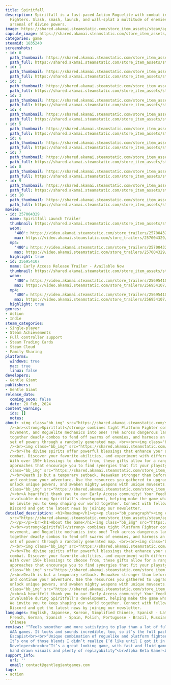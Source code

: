 ```yaml
---
title: Spiritfall
description: Spiritfall is a fast-paced Action Roguelite with combat inspired by Platform
  Fighters. Slash, smash, launch, and wall-splat a multitude of enemies using an ever-changing
  arsenal of divine powers.
image: https://shared.akamai.steamstatic.com/store_item_assets/steam/apps/1835240/header.jpg?t=1732866789
capsule_image: https://shared.akamai.steamstatic.com/store_item_assets/steam/apps/1835240/capsule_231x87.jpg?t=1732866789
categories: game
steamid: 1835240
screenshots:
- id: 0
  path_thumbnail: https://shared.akamai.steamstatic.com/store_item_assets/steam/apps/1835240/ss_4b67953033008889dfac74c2e4aba9b9d5bcbf77.600x338.jpg?t=1732866789
  path_full: https://shared.akamai.steamstatic.com/store_item_assets/steam/apps/1835240/ss_4b67953033008889dfac74c2e4aba9b9d5bcbf77.1920x1080.jpg?t=1732866789
- id: 1
  path_thumbnail: https://shared.akamai.steamstatic.com/store_item_assets/steam/apps/1835240/ss_2a6532d6f5d84cbb423a3535e9681ef5e96c7669.600x338.jpg?t=1732866789
  path_full: https://shared.akamai.steamstatic.com/store_item_assets/steam/apps/1835240/ss_2a6532d6f5d84cbb423a3535e9681ef5e96c7669.1920x1080.jpg?t=1732866789
- id: 2
  path_thumbnail: https://shared.akamai.steamstatic.com/store_item_assets/steam/apps/1835240/ss_8ec223fe083764bb25d5939bd5d37f354a99df35.600x338.jpg?t=1732866789
  path_full: https://shared.akamai.steamstatic.com/store_item_assets/steam/apps/1835240/ss_8ec223fe083764bb25d5939bd5d37f354a99df35.1920x1080.jpg?t=1732866789
- id: 3
  path_thumbnail: https://shared.akamai.steamstatic.com/store_item_assets/steam/apps/1835240/ss_d71d6349320628b7df0a5da984a1d4e85ba15014.600x338.jpg?t=1732866789
  path_full: https://shared.akamai.steamstatic.com/store_item_assets/steam/apps/1835240/ss_d71d6349320628b7df0a5da984a1d4e85ba15014.1920x1080.jpg?t=1732866789
- id: 4
  path_thumbnail: https://shared.akamai.steamstatic.com/store_item_assets/steam/apps/1835240/ss_d4df71b2e9747650858ccde8766b27f79fc04a1e.600x338.jpg?t=1732866789
  path_full: https://shared.akamai.steamstatic.com/store_item_assets/steam/apps/1835240/ss_d4df71b2e9747650858ccde8766b27f79fc04a1e.1920x1080.jpg?t=1732866789
- id: 5
  path_thumbnail: https://shared.akamai.steamstatic.com/store_item_assets/steam/apps/1835240/ss_23ad86deb54e5e8035eeacc3a7003551463542d2.600x338.jpg?t=1732866789
  path_full: https://shared.akamai.steamstatic.com/store_item_assets/steam/apps/1835240/ss_23ad86deb54e5e8035eeacc3a7003551463542d2.1920x1080.jpg?t=1732866789
- id: 6
  path_thumbnail: https://shared.akamai.steamstatic.com/store_item_assets/steam/apps/1835240/ss_26ac0e6f69f2c7616a1c9e0591ef9507c45b2d81.600x338.jpg?t=1732866789
  path_full: https://shared.akamai.steamstatic.com/store_item_assets/steam/apps/1835240/ss_26ac0e6f69f2c7616a1c9e0591ef9507c45b2d81.1920x1080.jpg?t=1732866789
- id: 7
  path_thumbnail: https://shared.akamai.steamstatic.com/store_item_assets/steam/apps/1835240/ss_79977f54ce3834930911335aa7c3b0268b7fdf4d.600x338.jpg?t=1732866789
  path_full: https://shared.akamai.steamstatic.com/store_item_assets/steam/apps/1835240/ss_79977f54ce3834930911335aa7c3b0268b7fdf4d.1920x1080.jpg?t=1732866789
- id: 8
  path_thumbnail: https://shared.akamai.steamstatic.com/store_item_assets/steam/apps/1835240/ss_7dddb5694ed539ebd1fdd6ade19200f0948b913c.600x338.jpg?t=1732866789
  path_full: https://shared.akamai.steamstatic.com/store_item_assets/steam/apps/1835240/ss_7dddb5694ed539ebd1fdd6ade19200f0948b913c.1920x1080.jpg?t=1732866789
- id: 9
  path_thumbnail: https://shared.akamai.steamstatic.com/store_item_assets/steam/apps/1835240/ss_4773525fa47974f51e02da03eac2c8bb4bccba76.600x338.jpg?t=1732866789
  path_full: https://shared.akamai.steamstatic.com/store_item_assets/steam/apps/1835240/ss_4773525fa47974f51e02da03eac2c8bb4bccba76.1920x1080.jpg?t=1732866789
- id: 10
  path_thumbnail: https://shared.akamai.steamstatic.com/store_item_assets/steam/apps/1835240/ss_78c36fb4162d965b2e126abab646f5f4fe3956d2.600x338.jpg?t=1732866789
  path_full: https://shared.akamai.steamstatic.com/store_item_assets/steam/apps/1835240/ss_78c36fb4162d965b2e126abab646f5f4fe3956d2.1920x1080.jpg?t=1732866789
movies:
- id: 257004329
  name: Spiritfall Launch Trailer
  thumbnail: https://shared.akamai.steamstatic.com/store_item_assets/steam/apps/257004329/movie.293x165.jpg?t=1709143267
  webm:
    '480': https://video.akamai.steamstatic.com/store_trailers/257004329/movie480_vp9.webm?t=1709143267
    max: https://video.akamai.steamstatic.com/store_trailers/257004329/movie_max_vp9.webm?t=1709143267
  mp4:
    '480': https://video.akamai.steamstatic.com/store_trailers/257004329/movie480.mp4?t=1709143267
    max: https://video.akamai.steamstatic.com/store_trailers/257004329/movie_max.mp4?t=1709143267
  highlight: true
- id: 256954107
  name: Early Access Release Trailer - Available Now
  thumbnail: https://shared.akamai.steamstatic.com/store_item_assets/steam/apps/256954107/movie.293x165.jpg?t=1687268141
  webm:
    '480': https://video.akamai.steamstatic.com/store_trailers/256954107/movie480_vp9.webm?t=1687268141
    max: https://video.akamai.steamstatic.com/store_trailers/256954107/movie_max_vp9.webm?t=1687268141
  mp4:
    '480': https://video.akamai.steamstatic.com/store_trailers/256954107/movie480.mp4?t=1687268141
    max: https://video.akamai.steamstatic.com/store_trailers/256954107/movie_max.mp4?t=1687268141
  highlight: true
genres:
- Action
- Indie
steam_categories:
- Single-player
- Steam Achievements
- Full controller support
- Steam Trading Cards
- Steam Cloud
- Family Sharing
platforms:
  windows: true
  mac: true
  linux: false
developers:
- Gentle Giant
publishers:
- Gentle Giant
release_date:
  coming_soon: false
  date: 28 Feb, 2024
content_warning:
  ids: []
  notes:
about: <img class="bb_img" src="https://shared.akamai.steamstatic.com/store_item_assets/steam/apps/1835240/extras/PlatformFighterRoguelike.png?t=1732866789"
  /><br><strong>Spiritfall</strong> combines tight Platform Fighter combat, smooth
  movement, and Roguelite mechanics into one! Trek across dangerous lands, string
  together deadly combos to fend off swarms of enemies, and harness an ever-changing
  set of powers through a randomly generated map. <br><br><img class="bb_img" src="https://shared.akamai.steamstatic.com/store_item_assets/steam/apps/1835240/extras/SynergiesAwait.png?t=1732866789"
  /><br><img class="bb_img" src="https://shared.akamai.steamstatic.com/store_item_assets/steam/apps/1835240/extras/GIFDivineSynergiesQuality.gif?t=1732866789"
  /><br>The divine spirits offer powerful blessings that enhance your abilities in
  combat. Discover your favorite abilities, and experiment with different builds.
  With over 150+ blessings to choose from, these gifts allow for a range of tactical
  approaches that encourage you to find synergies that fit your playstyle.<br><br><img
  class="bb_img" src="https://shared.akamai.steamstatic.com/store_item_assets/steam/apps/1835240/extras/StrongerFromDefeat.png?t=1732866789"
  /><br>Death is but a temporary setback. Reawaken stronger than before at the Sanctum
  and continue your adventure. Use the resources you gathered to upgrade your skills,
  unlock unique powers, and awaken mighty weapons with unique movesets.<br><br><img
  class="bb_img" src="https://shared.akamai.steamstatic.com/store_item_assets/steam/apps/1835240/extras/Community.png?t=1732866789"
  /><br>A heartfelt thank you to our Early Access community! Your feedback has been
  invaluable during Spiritfall's development, helping make the game what it is today.
  We invite you to keep shaping our world together. Connect with fellow players on
  Discord and get the latest news by joining our newsletter.
detailed_description: <h1>Roadmap</h1><p><p class="bb_paragraph"><img class="bb_img"
  src="https://shared.akamai.steamstatic.com/store_item_assets/steam/apps/1835240/extras/RoadmapSpiritfallNov24.png?t=1732866789"
  /></p></p><br><h1>About the Game</h1><img class="bb_img" src="https://shared.akamai.steamstatic.com/store_item_assets/steam/apps/1835240/extras/PlatformFighterRoguelike.png?t=1732866789"
  /><br><strong>Spiritfall</strong> combines tight Platform Fighter combat, smooth
  movement, and Roguelite mechanics into one! Trek across dangerous lands, string
  together deadly combos to fend off swarms of enemies, and harness an ever-changing
  set of powers through a randomly generated map. <br><br><img class="bb_img" src="https://shared.akamai.steamstatic.com/store_item_assets/steam/apps/1835240/extras/SynergiesAwait.png?t=1732866789"
  /><br><img class="bb_img" src="https://shared.akamai.steamstatic.com/store_item_assets/steam/apps/1835240/extras/GIFDivineSynergiesQuality.gif?t=1732866789"
  /><br>The divine spirits offer powerful blessings that enhance your abilities in
  combat. Discover your favorite abilities, and experiment with different builds.
  With over 150+ blessings to choose from, these gifts allow for a range of tactical
  approaches that encourage you to find synergies that fit your playstyle.<br><br><img
  class="bb_img" src="https://shared.akamai.steamstatic.com/store_item_assets/steam/apps/1835240/extras/StrongerFromDefeat.png?t=1732866789"
  /><br>Death is but a temporary setback. Reawaken stronger than before at the Sanctum
  and continue your adventure. Use the resources you gathered to upgrade your skills,
  unlock unique powers, and awaken mighty weapons with unique movesets.<br><br><img
  class="bb_img" src="https://shared.akamai.steamstatic.com/store_item_assets/steam/apps/1835240/extras/Community.png?t=1732866789"
  /><br>A heartfelt thank you to our Early Access community! Your feedback has been
  invaluable during Spiritfall's development, helping make the game what it is today.
  We invite you to keep shaping our world together. Connect with fellow players on
  Discord and get the latest news by joining our newsletter.
languages: English, Japanese, Korean, Simplified Chinese, Spanish - Latin America,
  French, German, Spanish - Spain, Polish, Portuguese - Brazil, Russian, Traditional
  Chinese
reviews: "“Feels smoother and more satisfying to play than a lot of fully-released
  AAA games. It looks and sounds incredible, too, so it’s the full package”<br>The
  Escapist<br><br>“Unique combination of roguelike and platform fighter elements [...]
  It’s one of those blends I didn’t realize I’d like until I got it in my hands”<br>Game
  Developer<br><br>“It’s a great looking game, with fast and fluid gameplay, stylish
  hand drawn visuals and plenty of replayability”<br>Alpha Beta Gamer<br>"
support_info:
  url: ''
  email: contact@gentlegiantgames.com
tags:
- action
---
```

